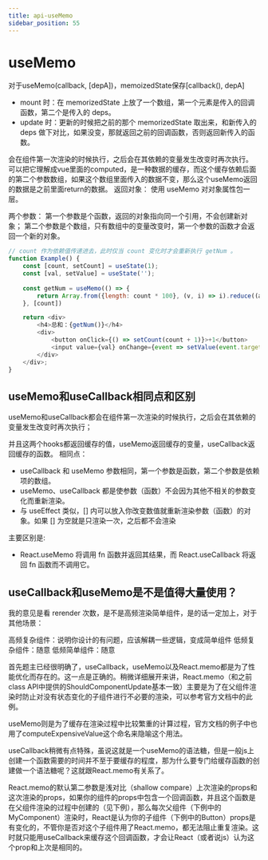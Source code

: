 ```yaml
---
title: api-useMemo
sidebar_position: 55
---
```


# useMemo
对于useMemo(callback, [depA])，memoizedState保存[callback(), depA]

* mount 时：在 memorizedState 上放了一个数组，第一个元素是传入的回调函数，第二个是传入的 deps。
* update 时：更新的时候把之前的那个 memorizedState 取出来，和新传入的 deps 做下对比，如果没变，那就返回之前的回调函数，否则返回新传入的函数。


会在组件第一次渲染的时候执行，之后会在其依赖的变量发生改变时再次执行。
可以把它理解成vue里面的computed，是一种数据的缓存，而这个缓存依赖后面的第二个参数数组，如果这个数组里面传入的数据不变，那么这个useMemo返回的数据是之前里面return的数据。
返回对象： 使用 useMemo 对对象属性包一层。

两个参数：
第一个参数是个函数，返回的对象指向同一个引用，不会创建新对象；
第二个参数是个数组，只有数组中的变量改变时，第一个参数的函数才会返回一个新的对象。
```js
// count 作为依赖值传递进去，此时仅当 count 变化时才会重新执行 getNum 。
function Example() {
    const [count, setCount] = useState(1);
    const [val, setValue] = useState('');
 
    const getNum = useMemo(() => {
        return Array.from({length: count * 100}, (v, i) => i).reduce((a, b) => a+b)
    }, [count])

    return <div>
        <h4>总和：{getNum()}</h4>
        <div>
            <button onClick={() => setCount(count + 1)}>+1</button>
            <input value={val} onChange={event => setValue(event.target.value)}/>
        </div>
    </div>;
}
```

## useMemo和useCallback相同点和区别
useMemo和useCallback都会在组件第一次渲染的时候执行，之后会在其依赖的变量发生改变时再次执行；

并且这两个hooks都返回缓存的值，useMemo返回缓存的变量，useCallback返回缓存的函数。
相同点：
* useCallback 和 useMemo 参数相同，第一个参数是函数，第二个参数是依赖项的数组。
* useMemo、useCallback 都是使参数（函数）不会因为其他不相关的参数变化而重新渲染。
* 与 useEffect 类似，[] 内可以放入你改变数值就重新渲染参数（函数）的对象。如果 [] 为空就是只渲染一次，之后都不会渲染

主要区别是:
* React.useMemo 将调用 fn 函数并返回其结果，而 React.useCallback 将返回 fn 函数而不调用它。

## useCallback和useMemo是不是值得大量使用？
我的意见是看 rerender 次数，是不是高频渲染简单组件，是的话一定加上，对于其他场景：

高频复杂组件：说明你设计的有问题，应该解耦一些逻辑，变成简单组件
低频复杂组件：随意
低频简单组件：随意

首先题主已经很明确了，useCallback，useMemo以及React.memo都是为了性能优化而存在的。这一点是正确的。稍微详细展开来讲，React.memo（和之前class API中提供的ShouldComponentUpdate基本一致）主要是为了在父组件渲染时防止对没有状态变化的子组件进行不必要的渲染，可以参考官方文档中的此例。

useMemo则是为了缓存在渲染过程中比较繁重的计算过程，官方文档的例子中也用了computeExpensiveValue这个命名来隐喻这个用法。

useCallback稍微有点特殊，虽说这就是一个useMemo的语法糖，但是一般js上创建一个函数需要的时间并不至于要缓存的程度，那为什么要专门给缓存函数的创建做一个语法糖呢？这就跟React.memo有关系了。

React.memo的默认第二参数是浅对比（shallow compare）上次渲染的props和这次渲染的props，如果你的组件的props中包含一个回调函数，并且这个函数是在父组件渲染的过程中创建的（见下例），那么每次父组件（下例中的MyComponent）渲染时，React是认为你的子组件（下例中的Button）props是有变化的，不管你是否对这个子组件用了React.memo，都无法阻止重复渲染。这时就只能用useCallback来缓存这个回调函数，才会让React（或者说js）认为这个prop和上次是相同的。